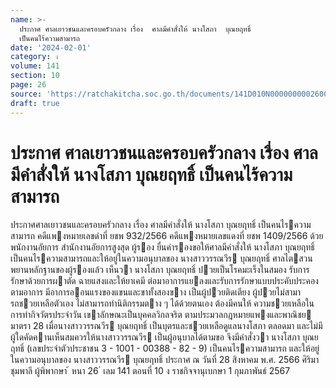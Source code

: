 ```yaml
---
name: >-
  ประกาศ ศาลเยาวชนและครอบครัวกลาง เรื่อง  ศาลมีคำสั่งให้ นางโสภา  บุณยฤทธิ์
  เป็นคนไร้ความสามารถ
date: '2024-02-01'
category: ง
volume: 141
section: 10
page: 26
source: 'https://ratchakitcha.soc.go.th/documents/141D010N0000000002600.pdf'
draft: true
---
```


# ประกาศ ศาลเยาวชนและครอบครัวกลาง เรื่อง  ศาลมีคำสั่งให้ นางโสภา  บุณยฤทธิ์ เป็นคนไร้ความสามารถ

ประกาศศาลเยาวชนและครอบครัวกลาง เรื่อง ศาลมีคําสั่งให้ นางโสภา บุณยฤทธิ์ เป็นคนไรความสามารถ คดีแพงหมายเลขดําที่ ยชพ 932/2566 คดีแพงหมายเลขแดงที่ ยชพ 1409/2566 ด้วย พนักงานอัยการ สํานักงานอัยการสูงสุด ผู้รอง ยื่นคํารองขอให้ศาลมีคําสั่งให้ นางโสภา บุณยฤทธิ์ เป็นคนไรความสามารถและให้อยู่ในความอนุบาลของ นางสาววรรณวีร บุณยฤทธิ์ ศาลไตสวนพยานหลักฐานของผู้รองแล้ว เห็นวา นางโสภา บุณยฤทธิ์ ปวยเป็นโรคมะเร็งในสมอง รับการรักษาด้วยการผาตัด ฉายแสงและให้ยาเคมี ต่อมาอาการแยลงและรับการรักษาแบบประคับประคอง ตามอาการ มีอาการออนแรงของแขนและขาทั้งสองขาง เป็นผู้ปวยติดเตียง ผู้ปวยไม่สามารถชวยเหลือตัวเอง ไม่สามารถทํานิติกรรมตาง ๆ ได้ด้วยตนเอง ต้องมีคนให้ ความชวยเหลือในการทํากิจวัตรประจําวัน เขาลักษณะเป็นบุคคลวิกลจริต ตามประมวลกฎหมายแพงและพาณิชย มาตรา 28 เมื่อนางสาววรรณวีร บุณยฤทธิ์ เป็นบุตรและชวยเหลือดูแลนางโสภา ตลอดมา และไม่มีผู้ใดคัดคานเห็นสมควรให้นางสาววรรณวีร เป็นผู้อนุบาลได้ตามขอ จึงมีคําสั่งวา นางโสภา บุณยฤทธิ์ (เลขประจําตัวประชาชน 3 - 1001 - 00388 - 82 - 9) เป็นคนไรความสามารถ และให้อยู่ในความอนุบาลของ นางสาววรรณวีร บุณยฤทธิ์ ประกาศ ณ วันที่ 28 สิงหาคม พ.ศ. 2566 ศิริมา ชุมพาลี ผู้พิพากษา ้ หนา 26 ่ เลม 141 ตอนที่ 10 ง ราชกิจจานุเบกษา 1 กุมภาพันธ์ 2567
